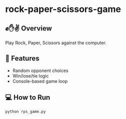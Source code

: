 # rock-paper-scissors-game

## ✊✋✌️ Overview
Play Rock, Paper, Scissors against the computer.

## 🚀 Features
- Random opponent choices
- Win/lose/tie logic
- Console-based game loop

## 💻 How to Run
```bash
python rps_game.py
